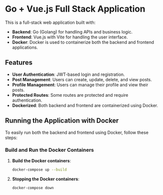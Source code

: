 # Go + Vue.js Full Stack Application

This is a full-stack web application built with:
- **Backend**: Go (Golang) for handling APIs and business logic.
- **Frontend**: Vue.js with Vite for handling the user interface.
- **Docker**: Docker is used to containerize both the backend and frontend applications.

## Features

- **User Authentication**: JWT-based login and registration.
- **Post Management**: Users can create, update, delete, and view posts.
- **Profile Management**: Users can manage their profile and view their posts.
- **Protected Routes**: Some routes are protected and require authentication.
- **Dockerized**: Both backend and frontend are containerized using Docker.

## Running the Application with Docker

To easily run both the backend and frontend using Docker, follow these steps:

###  Build and Run the Docker Containers

1. **Build the Docker containers**:

   ```bash
   docker-compose up --build


2. **Stopping the Docker containers**:

   ```bash
   docker-compose down

   
